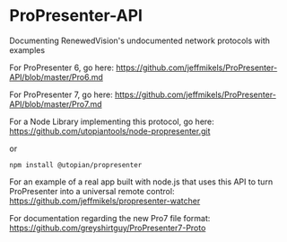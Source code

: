 # ProPresenter-API
Documenting RenewedVision's undocumented network protocols with examples

For ProPresenter 6, go here:
https://github.com/jeffmikels/ProPresenter-API/blob/master/Pro6.md

For ProPresenter 7, go here:
https://github.com/jeffmikels/ProPresenter-API/blob/master/Pro7.md

For a Node Library implementing this protocol, go here:
https://github.com/utopiantools/node-propresenter.git

or 

```
npm install @utopian/propresenter
```

For an example of a real app built with node.js that uses this API to turn ProPresenter into a universal remote control:
https://github.com/jeffmikels/propresenter-watcher

For documentation regarding the new Pro7 file format:
https://github.com/greyshirtguy/ProPresenter7-Proto
